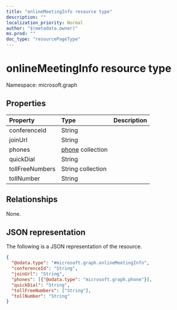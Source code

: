 ```yaml
---
title: "onlineMeetingInfo resource type"
description: ""
localization_priority: Normal
author: "$(metadata.owner)"
ms.prod: ""
doc_type: "resourcePageType"
---
```


# onlineMeetingInfo resource type

Namespace: microsoft.graph

## Properties

| Property        | Type                                      | Description |
| :-------------- | :---------------------------------------- | :---------- |
| conferenceId    | String                                    |             |
| joinUrl         | String                                    |             |
| phones          | [phone](../resources/phone.md) collection |             |
| quickDial       | String                                    |             |
| tollFreeNumbers | String collection                         |             |
| tollNumber      | String                                    |             |

## Relationships

None.

## JSON representation

The following is a JSON representation of the resource.

<!-- {
  "blockType": "resource",
  "@odata.type": "microsoft.graph.onlineMeetingInfo",
}
-->

```json
{
  "@odata.type": "#microsoft.graph.onlineMeetingInfo",
  "conferenceId": "String",
  "joinUrl": "String",
  "phones": [{"@odata.type": "microsoft.graph.phone"}],
  "quickDial": "String",
  "tollFreeNumbers": ["String"],
  "tollNumber": "String"
}
```
